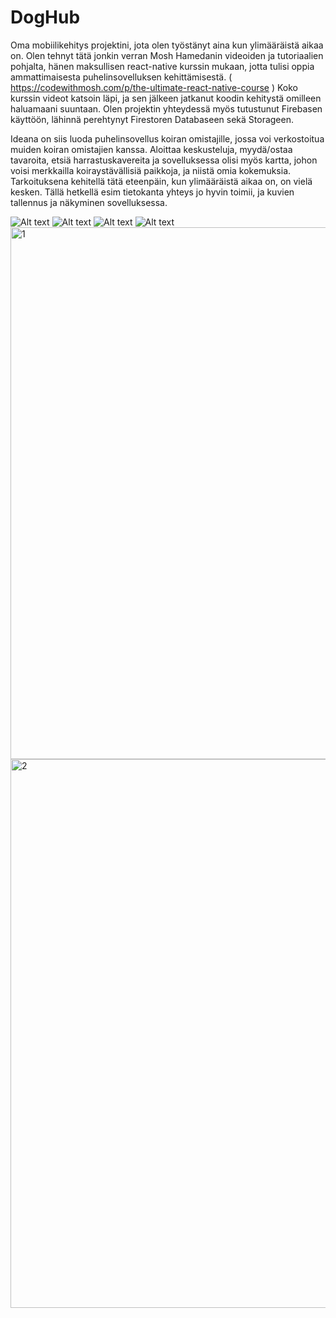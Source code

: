 # DogHub
Oma mobiilikehitys projektini, jota olen työstänyt aina kun ylimääräistä aikaa on. Olen tehnyt tätä jonkin verran Mosh Hamedanin videoiden ja tutoriaalien pohjalta, hänen maksullisen react-native kurssin mukaan, jotta tulisi oppia ammattimaisesta puhelinsovelluksen kehittämisestä. ( https://codewithmosh.com/p/the-ultimate-react-native-course ) Koko kurssin videot katsoin läpi, ja sen jälkeen jatkanut koodin kehitystä omilleen haluamaani suuntaan. Olen projektin yhteydessä myös tutustunut Firebasen käyttöön, lähinnä perehtynyt Firestoren Databaseen sekä Storageen. 

Ideana on siis luoda puhelinsovellus koiran omistajille, jossa voi verkostoitua muiden koiran omistajien kanssa. Aloittaa keskusteluja, myydä/ostaa tavaroita, etsiä harrastuskavereita ja sovelluksessa olisi myös kartta, johon voisi merkkailla koiraystävällisiä paikkoja, ja niistä omia kokemuksia. Tarkoituksena kehitellä tätä eteenpäin, kun ylimääräistä aikaa on, on vielä kesken. Tällä hetkellä esim tietokanta yhteys jo hyvin toimii, ja kuvien tallennus ja näkyminen sovelluksessa.  

![Alt text](image-1.png)
![Alt text](image-2.png)
![Alt text](image-3.png)
![Alt text](image-4.png)
<img width="851" alt="1" src="https://github.com/user-attachments/assets/3cbea129-2d5c-42d9-8862-503013ce4727">
<img width="878" alt="2" src="https://github.com/user-attachments/assets/6c76cee4-a318-4a75-87b3-dbfec24162a6">
